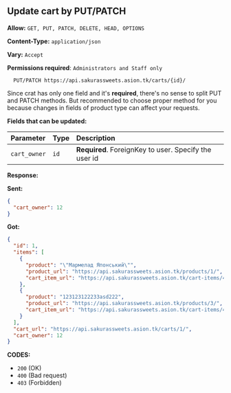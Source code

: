 ## Update cart by PUT/PATCH

**Allow:** `GET, PUT, PATCH, DELETE, HEAD, OPTIONS`

**Content-Type:** `application/json`

**Vary:** `Accept`

**Permissions required**: `Administrators and Staff only`

```
  PUT/PATCH https://api.sakurassweets.asion.tk/carts/{id}/
```

Since crat has only one field and it's **required**, there's no sense to split PUT and PATCH methods. But recommended to choose proper method for you because changes in fields of product type can affect your requests.

**Fields that can be updated:**

| Parameter    | Type | Description                                           |
| :----------- | :--- | :---------------------------------------------------- |
| `cart_owner` | `id` | **Required**. ForeignKey to user. Specify the user id |

**Response:**

**Sent:**

```json
{
  "cart_owner": 12
}
```

**Got:**

```json
{
  "id": 1,
  "items": [
    {
      "product": "\"Мармелад Японський\"",
      "product_url": "https://api.sakurassweets.asion.tk/products/1/",
      "cart_item_url": "https://api.sakurassweets.asion.tk/cart-items/47/"
    },
    {
      "product": "123123122233asd222",
      "product_url": "https://api.sakurassweets.asion.tk/products/3/",
      "cart_item_url": "https://api.sakurassweets.asion.tk/cart-items/45/"
    }
  ],
  "cart_url": "https://api.sakurassweets.asion.tk/carts/1/",
  "cart_owner": 12
}
```

**CODES:**

- `200` (OK)
- `400` (Bad request)
- `403` (Forbidden)
